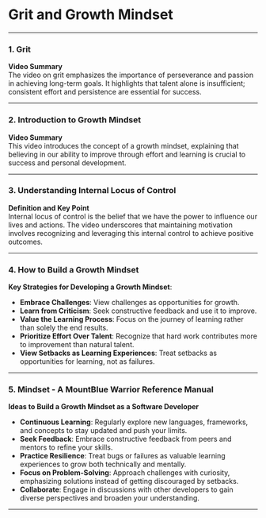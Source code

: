 # Grit and Growth Mindset

---

### 1. Grit
**Video Summary**  
The video on grit emphasizes the importance of perseverance and passion in achieving long-term goals. It highlights that talent alone is insufficient; consistent effort and persistence are essential for success.

---

### 2. Introduction to Growth Mindset
**Video Summary**  
This video introduces the concept of a growth mindset, explaining that believing in our ability to improve through effort and learning is crucial to success and personal development.

---

### 3. Understanding Internal Locus of Control
**Definition and Key Point**  
Internal locus of control is the belief that we have the power to influence our lives and actions. The video underscores that maintaining motivation involves recognizing and leveraging this internal control to achieve positive outcomes.

---

### 4. How to Build a Growth Mindset
**Key Strategies for Developing a Growth Mindset**:
- **Embrace Challenges**: View challenges as opportunities for growth.
- **Learn from Criticism**: Seek constructive feedback and use it to improve.
- **Value the Learning Process**: Focus on the journey of learning rather than solely the end results.
- **Prioritize Effort Over Talent**: Recognize that hard work contributes more to improvement than natural talent.
- **View Setbacks as Learning Experiences**: Treat setbacks as opportunities for learning, not as failures.

---

### 5. Mindset - A MountBlue Warrior Reference Manual
**Ideas to Build a Growth Mindset as a Software Developer**
- **Continuous Learning**: Regularly explore new languages, frameworks, and concepts to stay updated and push your limits.
- **Seek Feedback**: Embrace constructive feedback from peers and mentors to refine your skills.
- **Practice Resilience**: Treat bugs or failures as valuable learning experiences to grow both technically and mentally.
- **Focus on Problem-Solving**: Approach challenges with curiosity, emphasizing solutions instead of getting discouraged by setbacks.
- **Collaborate**: Engage in discussions with other developers to gain diverse perspectives and broaden your understanding.

---